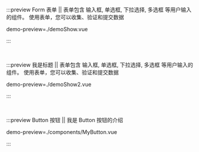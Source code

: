 <preview title="Button 按钮" path="./demoShow.vue"  description="There are primary button, default button, dashed button, text button and link button in antd"></preview>

<br />

:::preview Form 表单 || 表单包含 输入框, 单选框, 下拉选择, 多选框 等用户输入的组件。 使用表单，您可以收集、验证和提交数据

demo-preview=./demoShow.vue

:::

<br />

:::preview 我是标题 || 表单包含 输入框, 单选框, 下拉选择, 多选框 等用户输入的组件。 使用表单，您可以收集、验证和提交数据

demo-preview=./demoShow2.vue

:::

<br />

:::preview Button 按钮 || 我是 Button 按钮的介绍

demo-preview=./components/MyButton.vue

:::
